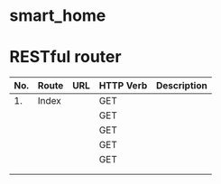 # smart_home

# RESTful router

|**No.**|**Route**|  **URL**  |**HTTP Verb**|**Description**|
|-------|---------|-----------|-------------|---------------|
| 1.    | Index   |           | GET         |               |
|       |         |           | GET         |               |
|       |         |           | GET         |               |
|       |         |           | GET         |        |         
|       |         |           | GET         |         |  
|       |         |           |             |        | 
|       |         |           |             |       |